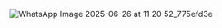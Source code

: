 ![WhatsApp Image 2025-06-26 at 11 20 52_775efd3e](https://github.com/user-attachments/assets/2def1654-94de-4f3a-9129-2dcca82af1c2)
